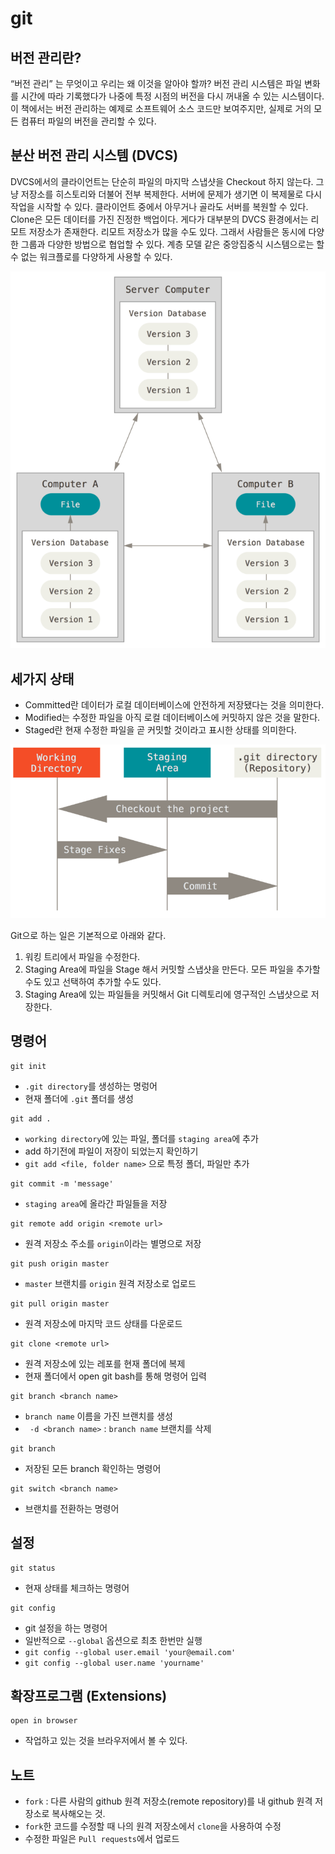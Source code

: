 # git

## 버전 관리란?
“버전 관리” 는 무엇이고 우리는 왜 이것을 알아야 할까? 버전 관리 시스템은 파일 변화를 시간에 따라 기록했다가 나중에 특정 시점의 버전을 다시 꺼내올 수 있는 시스템이다. 이 책에서는 버전 관리하는 예제로 소프트웨어 소스 코드만 보여주지만, 실제로 거의 모든 컴퓨터 파일의 버전을 관리할 수 있다.

## 분산 버전 관리 시스템 (DVCS)

DVCS에서의 클라이언트는 단순히 파일의 마지막 스냅샷을 Checkout 하지 않는다. 그냥 저장소를 히스토리와 더불어 전부 복제한다. 서버에 문제가 생기면 이 복제물로 다시 작업을 시작할 수 있다. 클라이언트 중에서 아무거나 골라도 서버를 복원할 수 있다. Clone은 모든 데이터를 가진 진정한 백업이다. 게다가 대부분의 DVCS 환경에서는 리모트 저장소가 존재한다. 리모트 저장소가 많을 수도 있다. 그래서 사람들은 동시에 다양한 그룹과 다양한 방법으로 협업할 수 있다. 계층 모델 같은 중앙집중식 시스템으로는 할 수 없는 워크플로를 다양하게 사용할 수 있다.

![DVCS](./assets/distributed.png)

## 세가지 상태

- Committed란 데이터가 로컬 데이터베이스에 안전하게 저장됐다는 것을 의미한다.
- Modified는 수정한 파일을 아직 로컬 데이터베이스에 커밋하지 않은 것을 말한다.
- Staged란 현재 수정한 파일을 곧 커밋할 것이라고 표시한 상태를 의미한다.

![areas](./assets/areas.png)

Git으로 하는 일은 기본적으로 아래와 같다.

1. 워킹 트리에서 파일을 수정한다.
2. Staging Area에 파일을 Stage 해서 커밋할 스냅샷을 만든다. 모든 파일을 추가할 수도 있고 선택하여 추가할 수도 있다.
3. Staging Area에 있는 파일들을 커밋해서 Git 디렉토리에 영구적인 스냅샷으로 저장한다.

## 명령어

```shell
git init
```
- `.git directory`를 생성하는 명렁어
- 현재 폴더에 `.git` 폴더를 생성

```shell
git add .
```
- `working directory`에 있는 파일, 폴더를 `staging area`에 추가
- add 하기전에 파일이 저장이 되었는지 확인하기
- `git add <file, folder name>` 으로 특정 폴더, 파일만 추가

```shell
git commit -m 'message'
```
- `staging area`에 올라간 파일들을 저장

```shell
git remote add origin <remote url>
```
- 원격 저장소 주소를 `origin`이라는 별명으로 저장

```shell
git push origin master
```
- `master` 브랜치를 `origin` 원격 저장소로 업로드

```shell
git pull origin master
```
- 원격 저장소에 마지막 코드 상태를 다운로드

```shell
git clone <remote url>
```
- 원격 저장소에 있는 레포를 현재 폴더에 복제
- 현재 폴더에서 open git bash를 통해 명령어 입력

```shell
git branch <branch name>
```
- `branch name` 이름을 가진 브랜치를 생성
- ` -d <branch name>` : `branch name` 브랜치를 삭제

```shell
git branch 
```
- 저장된 모든 branch 확인하는 명령어


```shell
git switch <branch name>
```
- 브랜치를 전환하는 명령어

## 설정

```shell
git status
```
- 현재 상태를 체크하는 명령어

```shell
git config
```
- git 설정을 하는 명령어
- 일반적으로 `--global` 옵션으로 최초 한번만 실행
- `git config --global user.email 'your@email.com'`
- `git config --global user.name 'yourname'`

## 확장프로그램 (Extensions)
```
open in browser 
```
- 작업하고 있는 것을 브라우저에서 볼 수 있다.

## 노트

- `fork` : 다른 사람의 github 원격 저장소(remote repository)를 내 github 원격 저장소로 복사해오는 것.
- `fork`한 코드를 수정할 때 나의 원격 저장소에서 `clone`을 사용하여 수정
- 수정한 파일은 `Pull requests`에서 업로드